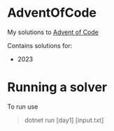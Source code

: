 # AdventOfCode
My solutions to [Advent of Code](https://adventofcode.com/)

Contains solutions for:
* 2023

# Running a solver

To run use 
> dotnet run \[day1\] \[input.txt\]
